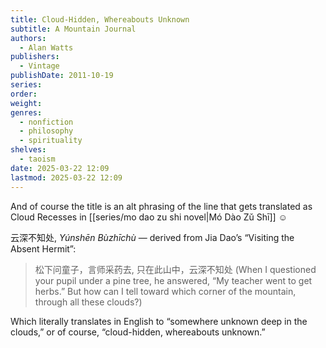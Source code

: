 ```yaml
---
title: Cloud-Hidden, Whereabouts Unknown
subtitle: A Mountain Journal
authors:
  - Alan Watts
publishers:
  - Vintage
publishDate: 2011-10-19
series: 
order: 
weight: 
genres:
  - nonfiction
  - philosophy
  - spirituality
shelves:
  - taoism
date: 2025-03-22 12:09
lastmod: 2025-03-22 12:09
---
```

And of course the title is an alt phrasing of the line that gets translated as Cloud Recesses in [[series/mo dao zu shi novel|Mó Dào Zǔ Shī]] ☺️

云深不知处, *Yúnshēn Bùzhīchù* — derived from Jia Dao’s “Visiting the Absent Hermit”: 

> 松下问童子，言师采药去, 只在此山中，云深不知处
> (When I questioned your pupil under a pine tree, he answered, “My teacher went to get herbs.” But how can I tell toward which corner of the mountain, through all these clouds?)

Which literally translates in English to “somewhere unknown deep in the clouds,” or of course, “cloud-hidden, whereabouts unknown.”